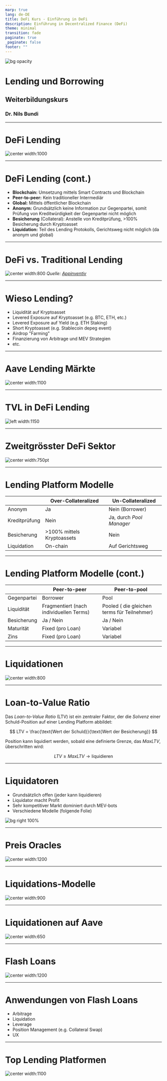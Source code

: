 ```yaml
---
marp: true
lang: de-DE
title: DeFi Kurs - Einführung in DeFi
description: Einführung in Decentralized Finance (DeFi)
theme: minimal
transition: fade
paginate: true
_paginate: false
footer: ""
---
```


<!-- _class: lead -->

![bg opacity](./assets/gradient.jpg)

# <!--fit--> Lending und Borrowing

## Weiterbildungskurs

### Dr. Nils Bundi


<!-- This is presenter note. You can write down notes through HTML comment. -->

---

# DeFi Lending

![center width:1000](./assets/defi-lending.png)

---

# DeFi Lending (cont.)

- __Blockchain:__ Umsetzung mittels Smart Contracts und Blockchain
- __Peer-to-peer:__ Kein traditioneller Intermediär
- __Global:__ Mittels öffentlicher Blockchain
- __Anonym:__ Grundsätzlich keine Information zur Gegenpartei, somit Prüfung von Kreditwürdigkeit der Gegenpartei nicht möglich
- __Besicherung__ (Collateral): Anstelle von Kreditprüfung, >100% Besicherung durch Kryptoasset
- __Liquidation:__ Teil des Lending Protokolls, Gerichtsweg nicht möglich (da anonym und global)

---

# DeFi vs. Traditional Lending

![center width:800](./assets/tradfi-vs-defi-lending.png)
_Quelle: [Appinventiv](https://appinventiv.com/blog/how-defi-lending-works/)_

---

# Wieso Lending?

- Liquidität auf Kryptoasset
- Levered Exposure auf Kryptoasset (e.g. BTC, ETH, etc.)
- Levered Exposure auf Yield (e.g. ETH Staking) 
- Short Kryptoasset (e.g. Stablecoin depeg event)
- Airdrop "Farming"
- Finanzierung von Arbitrage und MEV Strategien
- etc.

---

# Aave Lending Märkte

![center width:1100](./assets/aave-markets.png)

<!-- footer: '_Quelle: [Aave](https://app-aave-com.ipns.dweb.link) (Mai 2024)_' -->

---

# TVL in DeFi Lending

![left width:1150](./assets/defi-lending-tvl.png)

<!-- footer: '_Quelle: [Defillama](https://defillama.com/categories) (Mai 2024)_' -->

---

# Zweitgrösster DeFi Sektor

![center width:750pt](./assets/defi-ecosystem-map.png)

<!-- footer: '_Source: [Ultrasound Labs](https://ultrasound-labs.github.com/defi-ecosystem-map)_' -->

---

# Lending Platform Modelle

|    |  Over-Collateralized  | Un-Collateralized  |
| -- | --------------------- | ------------------ |
| Anonym        | Ja   | Nein (Borrower) |
| Kreditprüfung | Nein | Ja, durch _Pool Manager_ |
| Besicherung   | >100% mittels Kryptoassets | Nein | 
| Liquidation   | On-chain | Auf Gerichtsweg |

<!-- footer: "" -->

---

# Lending Platform Modelle (cont.)

|    |  Peer-to-peer  | Peer-to-pool  |
| -- | --------------------- | ------------------ |
| Gegenpartei | Borrower | Pool |
| Liquidität   | Fragmentiert (nach individuellen Terms) | Pooled ( die gleichen terms für Teilnehmer) |
| Besicherung | Ja / Nein | Ja / Nein |
| Maturität | Fixed (pro Loan) | Variabel |
| Zins | Fixed (pro Loan) | Variabel |

---

# Liquidationen

![center width:800](./assets/defi-liquidations.png)

<!-- footer: '_Quelle: [Etherscan](https://info.etherscan.com/explanation-on-defi-liquidation/)_' -->

---

# Loan-to-Value Ratio

Das _Loan-to-Value Ratio_ (LTV) ist ein zentraler Faktor, der die _Solvenz_ einer Schuld-Position auf einer Lending Platform abbildet:

$$
LTV = \frac{\text{Wert der Schuld}}{\text{Wert der Besicherung}}
$$

Position kann liquidiert werden, sobald eine definierte Grenze, das $MaxLTV$, überschritten wird:

$$
LTV \geq MaxLTV \rightarrow \text{liquidieren}
$$

<!-- footer: "" -->

---

# Liquidatoren

- Grundsätzlich offen (jeder kann liquidieren)
- Liquidator macht Profit
- Sehr kompetitiver Markt dominiert durch MEV-bots
- Verschiedene Modelle (folgende Folie)

![bg right 100%](./assets/defi-liquidators.png)

<!-- footer: '_Quelle: [Qin et al](https://dl.acm.org/doi/10.1145/3487552.3487811)_' -->

---

# Preis Oracles

![center width:1200](./assets/chainlink-oracles.png)

<!-- footer: '_Quelle: [Chainlink](https://chain.link/use-cases/defi)_' -->

---

# Liquidations-Modelle

![center width:900](./assets/defi-liquidation-models.png)

<!-- footer: '_Quelle: [Delphi Digital](https://members.delphidigital.io/reports/breaking-down-the-design-space-of-money-market-liquidations)_' -->

---

# Liquidationen auf Aave

![center width:650](./assets/aave-liquidations.png)

<!-- footer: '_Quelle: [Block Analitica](https://aave.blockanalitica.com) (Mai 2024)_' -->

---

# Flash Loans

![center width:1200](./assets/flash-loans.png)

<!-- footer: '_Quelle: [LearnWeb3](https://learnweb3.io/lessons/borrow-millions-without-collateral-from-aave-using-flash-loans/)_' -->

---

# Anwendungen von Flash Loans

- Arbitrage
- Liquidation
- Leverage
- Position Management (e.g. Collateral Swap)
- UX

<!-- footer: "" -->

---

# Top Lending Platformen

![center width:1100](./assets/lending-tvl-rankings.png)

<!-- footer: '_Quelle: [Defillama](https://defillama.com) (Mai 2024)_' -->